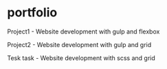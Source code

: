 # portfolio

Project1 - Website development with gulp and flexbox

Project2 - Website development with gulp and grid


Tesk task - Website development with scss and grid
